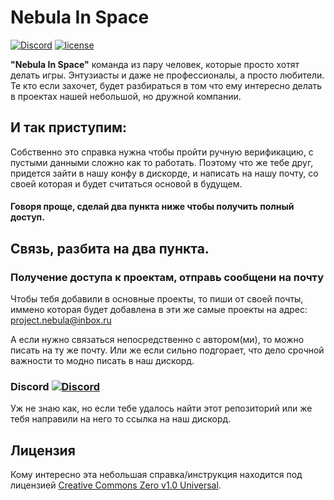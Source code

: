 # Nebula In Space
[![Discord](https://img.shields.io/badge/Discord-chat-blue)](https://discord.gg/9UvB5PSBYJ)
[![license](https://img.shields.io/github/license/nebula-in-space/Get-Starting?logo=license)](https://creativecommons.org/publicdomain/zero/1.0/deed.ru)

**"Nebula In Space"** команда из пару человек, которые просто хотят делать игры. Энтузиасты и даже не профессионалы, а просто любители. Те кто если захочет, будет разбираться в том что ему интересно делать в проектах нашей небольшой, но дружной компании.

## И так приступим:
Собственно это справка нужна чтобы пройти ручную верификацию, с пустыми данными сложно как то работать. Поэтому что же тебе друг, придется зайти в нашу конфу в дискорде, и написать на нашу почту, со своей которая и будет считаться основой в будущем.

#### Говоря проще, сделай два пункта ниже чтобы получить полный доступ.

## Связь, разбита на два пункта.
### Получение доступа к проектам, отправь сообщени на почту
Чтобы тебя добавили в основные проекты, то пиши от своей почты, иммено которая будет добавлена в эти же самые проекты на адрес: project.nebula@inbox.ru

А если нужно связаться непосредственно с автором(ми), то можно писать на ту же почту. Или же если сильно подгорает, что дело срочной важности то модно писать в наш дискорд.

### Discord [![Discord](https://img.shields.io/badge/Discord-chat-blue?style=flat&logo=discord)](https://discord.gg/9UvB5PSBYJ)
Уж не знаю как, но если тебе удалось найти этот репозиторий или же тебя направили на него то ссылка на наш дискорд.

## Лицензия

Кому интересно эта небольшая справка/инструкция находится под лицензией [Creative Commons Zero v1.0 Universal](https://creativecommons.org/publicdomain/zero/1.0/deed.ru).
